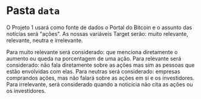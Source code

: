 # Pasta `data`

O Projeto 1 usará como fonte de dados o Portal do Bitcoin e o assunto das notícias será "ações".
As nossas variáveis Target serão: muito relevante, relevante, neutra e  irrelevante.

Para muito relevante será considerado: que menciona diretamente o aumento ou queda na porcentagem de uma ação.
Para relevante será considerado: não fala diretamente sobre as ações mas sim as pessoas que estão envolvidas com elas.
Para neutras será considerado: empresas comprandos ações, mas não falará sobre as ações em si e os investidores.
Para irrelevante, será considerado quando a noticícia não cita as ações ou os investidores.
